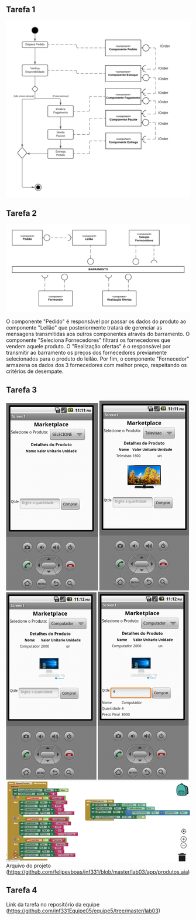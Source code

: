 ## Tarefa 1
![Tarefa1](https://github.com/felipevboas/inf331/blob/master/lab03/images/tarefa1.png?raw=true)

## Tarefa 2
![Tarefa2](https://github.com/felipevboas/inf331/blob/master/lab03/images/tarefa2.png?raw=true)

O componente "Pedido" é responsável por passar os dados do produto ao componente "Leilão" que posteriormente tratará de gerenciar as mensagens transmitidas aos outros componentes através do barramento. O componente "Seleciona Fornecedores" filtrará os fornecedores que vendem aquele produto. O "Realização ofertas" é o responsável por transmitir ao barramento os preços dos fornecedores previamente selecionados para o produto do leilão. Por fim, o componente "Fornecedor" armazena os dados dos 3 fornecedores com melhor preço, respeitando os critérios de desempate.

## Tarefa 3
![Tela1](https://github.com/felipevboas/inf331/blob/master/lab03/images/Tela1.PNG?raw=true)
![Tela2](https://github.com/felipevboas/inf331/blob/master/lab03/images/Tela2.png?raw=true)
![Tela3](https://github.com/felipevboas/inf331/blob/master/lab03/images/Tela3.png?raw=true)
![Tela4](https://github.com/felipevboas/inf331/blob/master/lab03/images/Tela4.png?raw=true)
![Tela5](https://github.com/felipevboas/inf331/blob/master/lab03/images/Tela5.png?raw=true)
Arquivo do projeto (https://github.com/felipevboas/inf331/blob/master/lab03/app/produtos.aia)

## Tarefa 4
Link da tarefa no repositório da equipe (https://github.com/inf331Equipe05/equipe5/tree/master/lab03)